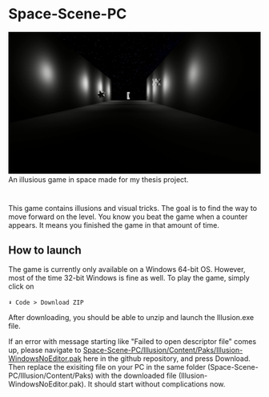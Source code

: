 # Space-Scene-PC
![Game preview](./Screenshots/Preview.png)
An illusious game in space made for my thesis project.
#
This game contains illusions and visual tricks.
The goal is to find the way to move forward on the level. You know you beat the game when a counter appears. It means you finished the game in that amount of time.
 
## How to launch

The game is currently only available on a Windows 64-bit OS. However, most of the time 32-bit Windows is fine as well. To play the game, simply click on

`⬇ Code > Download ZIP`

After downloading, you should be able to unzip and launch the Illusion.exe file.

If an error with message starting like "Failed to open descriptor file" comes up, please navigate to [Space-Scene-PC/Illusion/Content/Paks/Illusion-WindowsNoEditor.pak](https://github.com/lyaflora/Space-Scene-PC/blob/main/Illusion/Content/Paks/Illusion-WindowsNoEditor.pak) here in the github repository, and press Download. Then replace the exisiting file on your PC in the same folder (Space-Scene-PC/Illusion/Content/Paks) with the downloaded file (Illusion-WindowsNoEditor.pak). It should start without complications now.